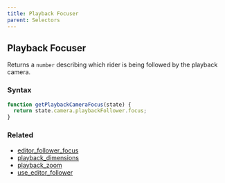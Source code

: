 ```yaml
---
title: Playback Focuser
parent: Selectors
---
```


## Playback Focuser

Returns a `number` describing which rider is being followed by the playback camera.

### Syntax

```js
function getPlaybackCameraFocus(state) {
  return state.camera.playbackFollower.focus;
}
```

### Related

- [editor_follower_focus](./editor_follower_focus.md)
- [playback_dimensions](./playback_dimensions.md)
- [playback_zoom](./playback_zoom.md)
- [use_editor_follower](./use_editor_follower.md)
